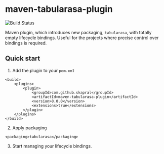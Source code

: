 # maven-tabularasa-plugin

[![Build Status](https://img.shields.io/travis/skapral/maven-tabularasa-plugin/master.svg)](https://travis-ci.org/skapral/maven-tabularasa-plugin)

Maven plugin, which introduces new packaging, `tabularasa`, with totally empty lifecycle bindings. 
Useful for the projects where precise control over bindings is required.

## Quick start

1. Add the plugin to your `pom.xml`
```
<build>
    <plugins>
        <plugin>
            <groupId>com.github.skapral</groupId>
            <artifactId>maven-tabularasa-plugin</artifactId>
            <version>0.0.0</version>
            <extensions>true</extensions>
        </plugin>
    </plugins>
</build>
```

2. Apply packaging
```
<packaging>tabularasa</packaging>
```

3. Start managing your lifecycle bindings.
